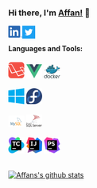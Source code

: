 ### Hi there, I'm [Affan!](https://affanhaq.me/) 👋

<a href="https://www.linkedin.com/in/affan-haq">
  <img align="left" alt="linkedin" width="28px" src="assets/linkedin.png">
</a>
<a href="https://twitter.com/haaaqs">
  <img align="left" alt="twitter" width="26px" src="assets/twitter.svg">
</a>

<br>

#### Languages and Tools:  

<code><img alt="laravel" width="32px" src="assets/laravel.svg"></code>
<code><img alt="vue.js" width="32px" src="assets/vue.svg"></code>
<code><img alt="docker" width="32px" src="assets/docker.svg"></code>
<br>
<br>
<code><img alt="windows" width="32px" src="assets/windows.svg"></code>
<code><img alt="fedora" width="32px" src="assets/fedora.svg"></code>
<br>
<br>
<code><img alt="mysql" width="32px" src="assets/mysql.svg"></code>
<code><img alt="microsoft sql server" width="32px" src="assets/microsoft-sql-server.svg"></code>
<br>
<br>
<code><img alt="teamcity" width="32px" src="assets/teamcity.svg"></code>
<code><img alt="intellij idea" width="32px" src="assets/intellij-idea.svg"></code>
<code><img alt="phpstorm" width="32px" src="assets/phpstorm.svg"></code>

<br>

<a href="https://github.com/anuraghazra/github-readme-stats">
  <img align="center" src="https://github-readme-stats.vercel.app/api?username=haq&show_icons=true&include_all_commits=true" alt="Affans's github stats" />
</a>

<!--
**haq/haq** is a ✨ _special_ ✨ repository because its `README.md` (this file) appears on your GitHub profile.

Here are some ideas to get you started:

- 🔭 I’m currently working on ...
- 🌱 I’m currently learning ...
- 👯 I’m looking to collaborate on ...
- 🤔 I’m looking for help with ...
- 💬 Ask me about ...
- 😄 Pronouns: ...
- ⚡ Fun fact: ...
-->
